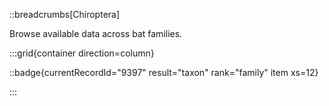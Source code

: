 ::breadcrumbs[Chiroptera]

Browse available data across bat families.

:::grid{container direction=column}

::badge{currentRecordId="9397" result="taxon" rank="family" item xs=12}

:::
